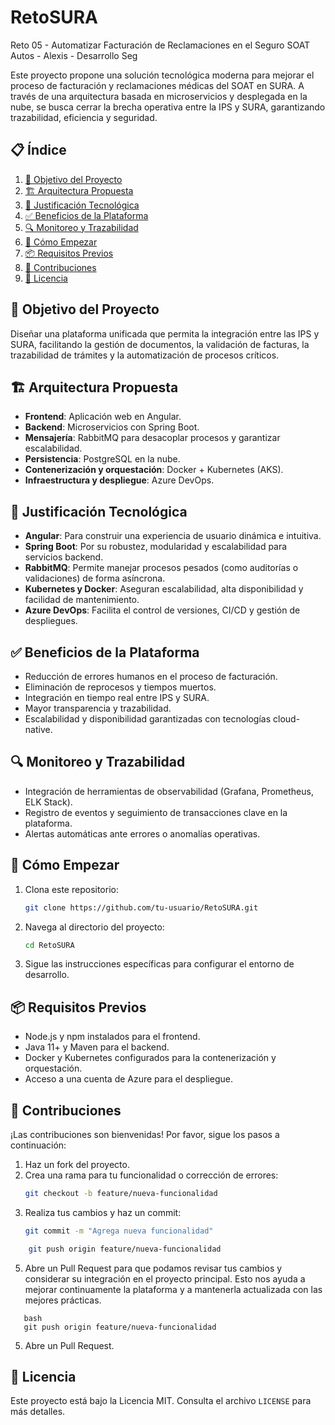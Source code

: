 # RetoSURA

Reto 05 - Automatizar Facturación de Reclamaciones en el Seguro SOAT Autos - Alexis - Desarrollo Seg

Este proyecto propone una solución tecnológica moderna para mejorar el proceso de facturación y reclamaciones médicas del SOAT en SURA. A través de una arquitectura basada en microservicios y desplegada en la nube, se busca cerrar la brecha operativa entre la IPS y SURA, garantizando trazabilidad, eficiencia y seguridad.

## 📋 Índice

1. [🎯 Objetivo del Proyecto](#-objetivo-del-proyecto)
2. [🏗️ Arquitectura Propuesta](#️-arquitectura-propuesta)
3. [🧠 Justificación Tecnológica](#-justificación-tecnológica)
4. [✅ Beneficios de la Plataforma](#-beneficios-de-la-plataforma)
5. [🔍 Monitoreo y Trazabilidad](#-monitoreo-y-trazabilidad)
6. [🚀 Cómo Empezar](#-cómo-empezar)
7. [📦 Requisitos Previos](#-requisitos-previos)
8. [🤝 Contribuciones](#-contribuciones)
9. [📄 Licencia](#-licencia)

## 🎯 Objetivo del Proyecto

Diseñar una plataforma unificada que permita la integración entre las IPS y SURA, facilitando la gestión de documentos, la validación de facturas, la trazabilidad de trámites y la automatización de procesos críticos.

## 🏗️ Arquitectura Propuesta

- **Frontend**: Aplicación web en Angular.
- **Backend**: Microservicios con Spring Boot.
- **Mensajería**: RabbitMQ para desacoplar procesos y garantizar escalabilidad.
- **Persistencia**: PostgreSQL en la nube.
- **Contenerización y orquestación**: Docker + Kubernetes (AKS).
- **Infraestructura y despliegue**: Azure DevOps.

## 🧠 Justificación Tecnológica

- **Angular**: Para construir una experiencia de usuario dinámica e intuitiva.
- **Spring Boot**: Por su robustez, modularidad y escalabilidad para servicios backend.
- **RabbitMQ**: Permite manejar procesos pesados (como auditorías o validaciones) de forma asíncrona.
- **Kubernetes y Docker**: Aseguran escalabilidad, alta disponibilidad y facilidad de mantenimiento.
- **Azure DevOps**: Facilita el control de versiones, CI/CD y gestión de despliegues.

## ✅ Beneficios de la Plataforma

- Reducción de errores humanos en el proceso de facturación.
- Eliminación de reprocesos y tiempos muertos.
- Integración en tiempo real entre IPS y SURA.
- Mayor transparencia y trazabilidad.
- Escalabilidad y disponibilidad garantizadas con tecnologías cloud-native.

## 🔍 Monitoreo y Trazabilidad

- Integración de herramientas de observabilidad (Grafana, Prometheus, ELK Stack).
- Registro de eventos y seguimiento de transacciones clave en la plataforma.
- Alertas automáticas ante errores o anomalías operativas.

## 🚀 Cómo Empezar

1. Clona este repositorio:
   ```bash
   git clone https://github.com/tu-usuario/RetoSURA.git
   ```
2. Navega al directorio del proyecto:
   ```bash
   cd RetoSURA
   ```
3. Sigue las instrucciones específicas para configurar el entorno de desarrollo.

## 📦 Requisitos Previos

- Node.js y npm instalados para el frontend.
- Java 11+ y Maven para el backend.
- Docker y Kubernetes configurados para la contenerización y orquestación.
- Acceso a una cuenta de Azure para el despliegue.

## 🤝 Contribuciones

¡Las contribuciones son bienvenidas! Por favor, sigue los pasos a continuación:

1. Haz un fork del proyecto.
2. Crea una rama para tu funcionalidad o corrección de errores:
   ```bash
   git checkout -b feature/nueva-funcionalidad
   ```
3. Realiza tus cambios y haz un commit:
   ```bash
   git commit -m "Agrega nueva funcionalidad"
   ```
```bash
    git push origin feature/nueva-funcionalidad
```
5. Abre un Pull Request para que podamos revisar tus cambios y considerar su integración en el proyecto principal. Esto nos ayuda a mejorar continuamente la plataforma y a mantenerla actualizada con las mejores prácticas.

```
   bash
   git push origin feature/nueva-funcionalidad
   ```

5. Abre un Pull Request.

## 📄 Licencia

Este proyecto está bajo la Licencia MIT. Consulta el archivo `LICENSE` para más detalles.
